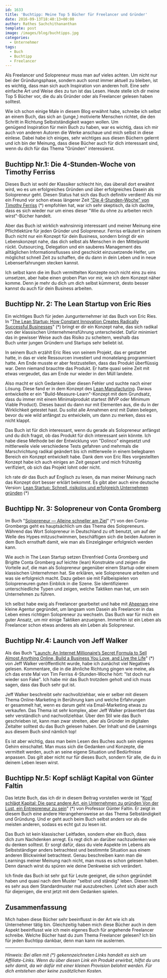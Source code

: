 ```yaml
---
id: 1633
title: 'Buchtipp: Meine Top 5 Bücher für Freelancer und Gründer'
date: 2016-09-13T18:40:13+00:00
author: Rathes Sachchithananthan
template: post
image: /images/blog/buchtipps.jpg
categories:
  - Unternehmer
tags:
  - Buch
  - Buchtipp
  - Freelancer
---
```

Als Freelancer und Solopreneur muss man auf vieles achten. Um nicht nur bei der Gründungsphase, sondern auch sonst immer aktuell zu bleiben, ist es wichtig, dass man sich auch Inspiration von anderen holt. Eine sehr einfache Art und Weise dies zu tun ist das Lesen. Heute stelle ich dir meine Top 5 Bücher vor, die du als Gründer oder als Freelancer gelesen haben solltest.

<!--more-->

Wie ich schon einige Male in diesem Blog erwähnt habe, schreibe ich selbst an einem Buch, das sich an (junge,) motivierte Menschen richtet, die den Schritt in Richtung Selbstständigkeit wagen wollen. Um genügend Inspiration für mein Buch zu haben, war es wichtig, dass ich mir auch von anderen Autoren die Werke anschaue und mich selbst in diese einlese. Dabei habe ich einiges, sehr wichtiges aus diesen Büchern gelernt und ich bin der Meinung, dass diese Bücher auch für dich interessant sind, wenn du dich für das Thema "Gründen" interessierst.

## Buchtipp Nr.1: Die 4-Stunden-Woche von Timothy Ferriss

Dieses Buch ist wohl der Klassiker schlecht hin, das überall dort erwähnt wird, wo es um erfolgreiches Gründen und über erfolgreiches Dasein als Solopreneur geht. Diesen Status hat sich das Buch definitiv verdient! Als mir ein Freund vor schon etwas längerer Zeit ["Die 4-Stunden-Woche" von Timothy Ferriss](http://amzn.to/2caaZUt) (*) empfohlen hat, war ich sehr skeptisch, da ich dachte, dass es sich wieder nur um eines dieser "Wie du ohne zu arbeiten reich wirst"-Bücher handelt.

Aber das Buch ist wirklich wahnsinnig interessant und meiner Meinung eine Pflichtlektüre für jeden Gründer und Solopreneur. Ferriss erläutert in seinem Buch nicht nur ein Konzept für dein Business, sondern bringt dir ein Lebenskonzept nahe, das dich selbst als Menschen in den Mittelpunkt rückt. Outsourcing, Delegation und ein sauberes Management des alltäglichen Informationsflusses sind geschickt einzusetzende Helfer, um möglichst schnell Zeit zu schaffen, die du dann in dein Leben und in neue Lebenserfahrungen stecken kannst.

Ich selbst kann die im Buch vermittelten Konzepte noch nicht eins zu eins umsetzen, aber habe einen groben Plan vor mir, wie ich dem Konzept näher komme. Denn je mehr du dich um dich selbst kümmerst, desto besser kannst du auch für dein Business arbeiten.

## Buchtipp Nr. 2: The Lean Startup von Eric Ries

Ein wichtiges Buch für jeden Jungunternehmer ist das Buch von Eric Ries. In "[The Lean Startup: How Constant Innovation Creates Radically Successful Businesses](http://amzn.to/2cGMYCX)" (*) bringt er dir ein Konzept nahe, das sich radikal von der klassischen Unternehmensführung unterscheidet. Dafür minimiert das in gewisser Weise auch das Risiko zu scheitern, weshalb das Buch unter jungen Gründern und Startups sehr beliebt ist.

In seinem Buch erzählt Eric Ries von seinem Projekt, das er gestartet hatte, in das er viele Ressourcen investiert und monatelang programmiert hatte. Am Ende musste er aber festzustellen, dass das Produkt überflüssig war. Denn niemand brauchte das Produkt. Er hatte quasi seine Zeit mit etwas vergeudet, das am Ende nur wieder in den Müll landete.

Also macht er sich Gedanken über diesen Fehler und suchte nach einer Lösung. Diese fand er in dem Konzept des [Lean Manufacturing](https://de.wikipedia.org/wiki/Schlanke_Produktion). Daraus entwickelte er ein "Build-Measure-Learn"-Konzept mit dem Grundsatz, dass du immer mit einem Minimalprodukt startest (MVP oder Minimum Viable Product). Dieses baust du dann nur mit Elementen aus, die du in der Wirklichkeit getestet hast. Du sollst alle Annahmen erst mit Daten belegen, bevor du wie wild anfängst zu entwickeln, um dann zu merken, dass es nicht klappt.

Das Buch ist für dich interessant, wenn du gerade als Solopreneur anfängst und du dich fragst, ob das Produkt für dich interessant sein könnte. Ich habe diese Methode bei der Entwicklung von "Dolinco" eingesetzt und mittlerweile viele verschiedene Tests gefahren und mehrmals die Marschrichtung radikal geändert bis ich mittlerweile in einem belegbaren Bereich ein Konzept entwickelt habe. Dank dem von Eric Ries vorgestellten Konzept habe ich auch einiges an Zeit gespart und mich frühzeitig verifiziert, ob sich das Projekt lohnt oder nicht.

Ich rate dir das Buch auf Englisch zu lesen, da man meiner Meinung nach das Konzept dort besser erklärt bekommt. Es gibt aber auch eine deutsche Version: [<span id="productTitle" class="a-size-large">Lean Startup: Schnell, risikolos und erfolgreich Unternehmen gründen</span>](http://amzn.to/2c3O6iL) (*)

## Buchtipp Nr. 3: Solopreneur von Conta Gromberg

Im Buch "[Solopreneur — Alleine schneller am Ziel](http://amzn.to/2clsKiK)" (*) von den Conta-Grombergs geht es hauptsächlich um das Thema des Solopreneurs. Während das Wort Solopreneur in Deutschland zu oft benutzt, um auf der Welle des Hypes mitzuschwimmen, beschäftigen sich die beiden Autoren in dem Buch ernsthaft damit, wie man als Einzelgänger erfolgreich werden kann.

Wie auch in The Lean Startup setzen Ehrenfried Conta Gromberg und Brigitte Conta Gromberg auf leichte (lean) Konstrukte und zeigen die Vorteile auf, die man als Solopreneur gegenüber einem Startup oder einem klassischen Unternehmen hat. Sie erklären, wie Solopreneure arbeiten und was sie erfolgreich macht. Dazu geben sie mit Fallbeispielen von Solopreneuren guten Einblick in die Szene. Sie identifizieren unterschiedliche Typen und zeigen, welche Taktiken man hat, um sein Unternehmen zu führen.

Ich selbst habe ewig als Freelancer gearbeitet und habe mit [Aheenam](https://aheenam.com) eine kleine Agentur gegründet, um langsam vom Dasein als Freelancer in das Leben eines richtigen Solopreneur zu wechseln. Das Buch war für mich ein guter Ansatz, um mir einige Taktiken anzueignen. Immerhin ist ein Leben als Freelancer schon etwas anderes als ein Leben als Solopreneur.

## Buchtipp Nr.4: Launch von Jeff Walker

Als das Buch "[Launch: An Internet Millionaire&#8217;s Secret Formula to Sell Almost Anything Online, Build a Business You Love, and Live the Life](http://amzn.to/2cnyGYH)" (*) von Jeff Walker veröffentlicht wurde, habe ich zunächst viel Negatives gelesen. Kommentare, die in die ähnliche Richtung gingen wie meine, als ich das erste Mal von Tim Ferriss 4-Stunden-Woche hört: "Ist doch nur wieder son Fake". Ich habe mir das Buch trotzdem geholt und ich muss sagen, dass das Buch sehr gut ist.

Jeff Walker beschreibt sehr nachvollziehbar, wie er selber mit diesem Thema Online-Marketing in Berührung kam und welche Erfahrungen er gesammelt hat, wenn es darum geht via Email-Marketing etwas zu verkaufen. Das Thema ist sehr komplex, aber Jeff Walker präsentiert das sehr verständlich und nachvollziehbar. Über den Stil wie das Buch geschrieben ist, kann man zwar streiten, aber als Gründer im digitalen Zeitalter solltest du das Buch gelesen haben. Der Inhalt und die Learnings aus diesem Buch sind nämlich top!

Es ist aber wichtig, dass man beim Lesen des Buches auch sein eigenes Gehirn einschaltet. Man muss sich die Gedanken und Konzepte, die vermittelt werden, auch an seine eigene Situation und Bedürfnisse anpassen. Das gilt aber nicht nur für dieses Buch, sondern für alle, die du in deinem Leben lesen wirst.

## Buchtipp Nr.5: Kopf schlägt Kapital von Günter Faltin

Das letzte Buch, das ich dir in diesem Beitrag vorstellen werde ist "[Kopf schlägt Kapital: Die ganz andere Art, ein Unternehmen zu gründen Von der Lust, ein Entrepreneur zu sein](http://amzn.to/2cJraGZ)" (*) von Professor Günter Faltin. Er zeigt in diesem Buch eine andere Herangehensweise an das Thema Selbständigkeit und Gründung. Und er geht auch beim Buch selbst anders vor als die meisten anderen, sodass es echt gut zu lesen ist.

Das Buch ist kein klassischer Leitfaden, sondern eher ein Buch, dass dich zum Nachdenken anregt. Es regt dich an darüber nachzudenken wie du denken solltest. Er sorgt dafür, dass du viele Aspekte im Lebens als Selbstständiger anders betrachtest und bestimmte Situation aus einem anderen Blickwinkel betrachtest. Genau beschreiben kann man die Learnings meiner Meinung nach nicht, man muss es schon gelesen haben. Denn danach wirst du spüren wie deine Denkweise sich verändert.

Ich finde das Buch ist sehr gut für Leute geeignet, die schon gegründet haben und quasi nach dem Muster "selbst und ständig" leben. Diesen hilft es sehr aus dem Standardmuster mal auszubrechen. Lohnt sich aber auch für diejenigen, die erst jetzt mit dem Gedanken spielen.

## Zusammenfassung

Mich haben diese Bücher sehr beeinflusst in der Art wie ich als Unternehmer tätig bin. Gleichzeitig haben mich diese Bücher auch in dem Aspekt beeinflusst wie ich mein eigenes Buch für angehende Freelancer schreibe. Welche Bücher hast du zum Thema Freelancer gelesen? Ich bin für jeden Buchtipp dankbar, denn man kann nie auslernen.

---

*Hinweis: Bei allen mit (\*) gekennzeichneten Links handelt es sich um Affiliate-Links. Wenn du über diesen Link ein Produkt erwirbst, hilfst du uns sehr damit, da wir dafür mit einer kleinen Provision belohnt werden. Für dich entstehen aber keine zusätzlichen Kosten.*
